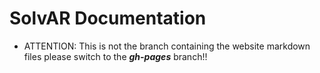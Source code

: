 # SolvAR Documentation

- ATTENTION: This is not the branch containing the website markdown files please switch to the ***gh-pages*** branch!!
